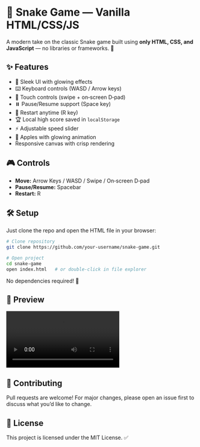 # 🐍 Snake Game — Vanilla HTML/CSS/JS

A modern take on the classic Snake game built using **only HTML, CSS, and JavaScript** — no libraries or frameworks. 🚀

## ✨ Features

* 🎨 Sleek UI with glowing effects
* ⌨️ Keyboard controls (WASD / Arrow keys)
* 📱 Touch controls (swipe + on‑screen D‑pad)
* ⏸️ Pause/Resume support (Space key)
* 🔄 Restart anytime (R key)
* 🏆 Local high score saved in `localStorage`
* ⚡ Adjustable speed slider
* 🍎 Apples with glowing animation
* Responsive canvas with crisp rendering

## 🎮 Controls

* **Move:** Arrow Keys / WASD / Swipe / On‑screen D‑pad
* **Pause/Resume:** Spacebar
* **Restart:** R

## 🛠️ Setup

Just clone the repo and open the HTML file in your browser:

```bash
# Clone repository
git clone https://github.com/your-username/snake-game.git

# Open project
cd snake-game
open index.html   # or double-click in file explorer
```

No dependencies required! 🎉

## 📸 Preview

![Snake Game Preview Video](snake_game_preview.mp4)

## 🤝 Contributing

Pull requests are welcome! For major changes, please open an issue first to discuss what you’d like to change.

## 📜 License

This project is licensed under the MIT License. ✅
